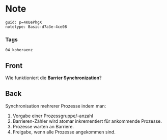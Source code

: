 # Note
```
guid: p=4KUePhgX
notetype: Basic-d7a3e-4ce08
```

### Tags
```
04_koheraenz
```

## Front
Wie funktioniert die <b>Barrier Synchronization</b>?

## Back
Synchronisation mehrerer Prozesse indem man:
<div>
  <ol>
    <li>Vorgabe einer Prozessgruppe/-anzahl
    <li>Barrieren-Zähler wird atomar inkrementiert für ankommende
    Prozesse.
    <li>Prozesse warten an Barriere.
    <li>Freigabe, wenn alle Prozesse angekommen sind.
  </ol>
</div>

